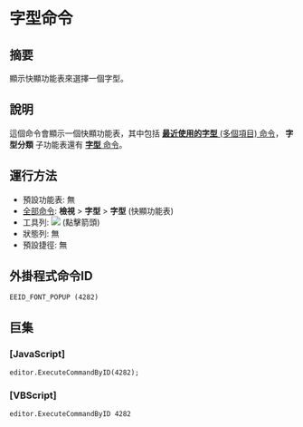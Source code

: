 # 字型命令

## 摘要

顯示快顯功能表來選擇一個字型。

## 說明

這個命令會顯示一個快顯功能表，其中包括 [**最近使用的字型** (多個項目) 命令](mru_font1)， **字型分類** 子功能表還有 [**字型** 命令](font)。

## 運行方法

- 預設功能表: 無
- [全部命令](../tools/all_commands): **檢視** \> **字型** >
**字型** (快顯功能表)
- 工具列: ![](../../images/fontpopup..png) (點擊箭頭)
- 狀態列: 無
- 預設捷徑: 無

## 外掛程式命令ID

```
EEID_FONT_POPUP (4282)
```

## 巨集

### \[JavaScript\]

```
editor.ExecuteCommandByID(4282);
```

### \[VBScript\]

```
editor.ExecuteCommandByID 4282
```
